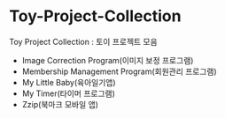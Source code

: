 # Toy-Project-Collection
Toy Project Collection : 토이 프로젝트 모음

- Image Correction Program(이미지 보정 프로그램)
- Membership Management Program(회원관리 프로그램)
- My Little Baby(육아일기앱)
- My Timer(타이머 프로그램)
- Zzip(북마크 모바일 앱)

